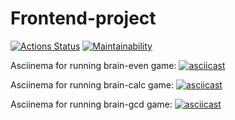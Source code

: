 # Frontend-project

[![Actions Status](https://github.com/Saigake/frontend-project-44/actions/workflows/hexlet-check.yml/badge.svg)](https://github.com/Saigake/frontend-project-44/actions)
[![Maintainability](https://api.codeclimate.com/v1/badges/f4d4a6f69836192ec1c8/maintainability)](https://codeclimate.com/github/Saigake/frontend-project-44/maintainability)


Asciinema for running brain-even game: [![asciicast](https://asciinema.org/a/632922.svg)](https://asciinema.org/a/632922)

Asciinema for running brain-calc game: [![asciicast](https://asciinema.org/a/635666.svg)](https://asciinema.org/a/635666)

Asciinema for running brain-gcd game: [![asciicast](https://asciinema.org/a/635672.svg)](https://asciinema.org/a/635672)